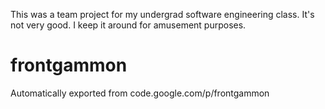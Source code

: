 This was a team project for my undergrad software engineering class. It's not very good. I keep it around for amusement purposes.

# frontgammon
Automatically exported from code.google.com/p/frontgammon

